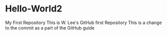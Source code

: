 # Hello-World2
My First Repository
This is W. Lee's GitHub first Repository
This is a change to the commit
as a part of the GitHub guide
